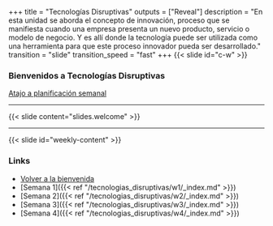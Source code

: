 +++
title = "Tecnologías Disruptivas"
outputs = ["Reveal"]
description = "En esta unidad se aborda el concepto de innovación, proceso que se manifiesta cuando una empresa presenta un nuevo producto, servicio o modelo de negocio. Y es allí donde la tecnología puede ser utilizada como una herramienta para que este proceso innovador pueda ser desarrollado."
transition = "slide"
transition_speed = "fast"
+++
{{< slide id="c-w" >}}
### Bienvenidos a Tecnologías Disruptivas

[Atajo a planificación semanal](#weekly-content)

---
{{< slide content="slides.welcome" >}}

---

{{< slide id="weekly-content" >}}
### Links

- [Volver a la bienvenida](#c-w)
- [Semana 1]({{< ref "/tecnologias_disruptivas/w1/_index.md" >}})
- [Semana 2]({{< ref "/tecnologias_disruptivas/w2/_index.md" >}})
- [Semana 3]({{< ref "/tecnologias_disruptivas/w3/_index.md" >}})
- [Semana 4]({{< ref "/tecnologias_disruptivas/w4/_index.md" >}})
